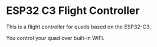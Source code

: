 # ESP32 C3 Flight Controller

This is a flight controller for quads based on the ESP32-C3.

You control your quad over built-in WiFi.